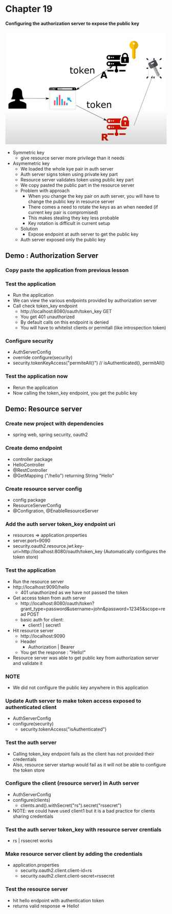 # Chapter 19

#### Configuring the authorization server to expose the public key

![architecture.png](src/main/resources/architecture.png)

- Symmetric key
    - give resource server more privilege than it needs
- Asymemetric key
    - We loaded the whole kye pair in auth server
    - Auth server signs token using private key part
    - Resource server validates token using public key part
    - We copy pasted the public part in the resource server
    - Problem with approach
        - When you change the key pair on auth server, you will have to change the public key in resource server
        - There comes a need to rotate the keys as an when needed (if current key pair is compromised)
        - This makes stealing they key less probable
        - Key rotation is difficult in current setup
    - Solution
        - Expose endpoint at auth server to get the public key
    - Auth server exposed only the public key

## Demo : Authorization Server

### Copy paste the application from previous lesson

### Test the application

- Run the application
- We can view the various endpoints provided by authorization server
- Call check token_key endpoint
    - http://localhost:8080/oauth/token_key GET
    - You get 401 unauthorized
    - By default calls on this endpoint is denied
    - You will have to whitelist clients or permitall (like introspection token)

### Configure security

- AuthServerConfig
- override configure(security)
- security.tokenKeyAccess("permiteAll()") // isAuthenticated(), permitAll()

### Test the application now

- Rerun the application
- Now calling the token_key endpoint, you get the public key

## Demo: Resource server

### Create new project with dependencies

- spring web, spring security, oauth2

### Create demo endpoint

- controller package
- HelloController
- @RestController
- @GetMapping ("/hello") returning String "Hello"

### Create resource server config

- config package
- ResourceServerConfig
- @Configration, @EnableResourceServer

### Add the auth server token_key endpoint uri

- resources => application.properties
- server.port=9090
- security.oauth2.resource.jwt.key-uri=http://localhost:8080/oauth/token_key (Automatically configures the token store)

### Test the application

- Run the resource server
- http://localhost:9090/hello
    - 401 unauthorized as we have not passed the token
- Get access token from auth server
    - http://localhost:8080/oauth/token?grant_type=password&username=john&password=12345&scope=read POST
    - basic auth for client:
        - client1 | secret1
- Hit resource server
    - http://localhost:9090
    - Header
        - Authorization | Bearer <access-token>
    - You get the response : "Hello!"
- Resource server was able to get public key from authorization server and validate it

### NOTE

- We did not configure the public key anywhere in this application

### Update Auth server to make token access exposed to authenticated client

- AuthServerConfig
- configure(security)
    - security.tokenAccess("isAuthenticated")

### Test the auth server

- Calling token_key endpoint fails as the client has not provided their credentials
- Also, resource server startup would fail as it will not be able to configure the token store

### Configure the client (resource server) in Auth server

- AuthServerConfig
- configure(clients)
    - clients.and().withSecret("rs").secret("rssecret")
- NOTE: we could have used client1 but it is a bad practice for clients sharing credentials

### Test the auth server token_key with resource server crentials

- rs | rssecret works

### Make resource server client by adding the credentials

- application.properties
    - security.oauth2.client.client-id=rs
    - security.oauth2.client.client-secret=rssecret

### Test the resource server

- hit hello endpoint with authentication token
- returns valid response => Hello!